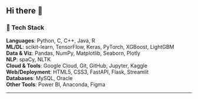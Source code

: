 ## Hi there 👋

<!--
**krrishvaghani/krrishvaghani** is a ✨ _special_ ✨ repository because its `README.md` (this file) appears on your GitHub profile.

Here are some ideas to get you started:

- 🔭 I’m currently working on ...
- 🌱 I’m currently learning ...
- 👯 I’m looking to collaborate on ...
- 🤔 I’m looking for help with ...
- 💬 Ask me about ...
- 📫 How to reach me: ...
- 😄 Pronouns: ...
- ⚡ Fun fact: ...
-->
### 🔧 Tech Stack

**Languages**: Python, C, C++, Java, R  
**ML/DL**: scikit-learn, TensorFlow, Keras, PyTorch, XGBoost, LightGBM  
**Data & Viz**: Pandas, NumPy, Matplotlib, Seaborn, Plotly  
**NLP**: spaCy, NLTK  
**Cloud & Tools**: Google Cloud, Git, GitHub, Jupyter, Kaggle  
**Web/Deployment**: HTML5, CSS3, FastAPI, Flask, Streamlit  
**Databases**: MySQL, Oracle  
**Other Tools**: Power BI, Anaconda, Figma  

---
